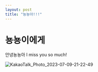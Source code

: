```yaml
---
layout: post
title: "뇽뇽아!!!"
---
```


# 뇽뇽이에게

안녕뇽뇽아
I miss you so much!

![KakaoTalk_Photo_2023-07-09-21-22-49](/images/2023-07-09-뇽뇽이에게/KakaoTalk_Photo_2023-07-09-21-22-49.png)
